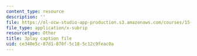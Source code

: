 ```yaml
---
content_type: resource
description: ''
file: https://ol-ocw-studio-app-production.s3.amazonaws.com/courses/15-s21-nuts-and-bolts-of-business-plans-january-iap-2014/ce340e5c87d1870f5c185c12c9feac0a_Azq6S6Hx0gU.srt
file_type: application/x-subrip
resourcetype: Other
title: 3play caption file
uid: ce340e5c-87d1-870f-5c18-5c12c9feac0a
---
```

